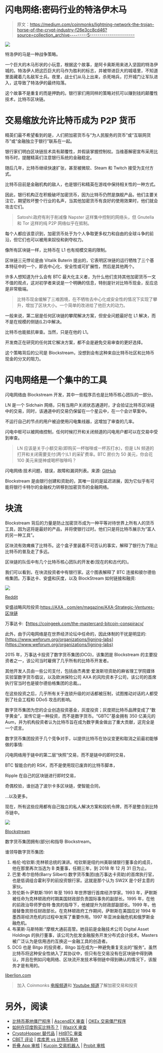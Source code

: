 # 闪电网络:密码行业的特洛伊木马

> 原文：<https://medium.com/coinmonks/lightning-network-the-trojan-horse-of-the-crypt-industry-f26e3cc8cd46?source=collection_archive---------5----------------------->

![](img/a27aee3c5bb56808b2b79e2a6c9e5134.png)

特洛伊的马是一种战争策略。

一个巨大的木马形状的小玩意，根据这个故事，是阿卡奥斯用来进入坚固的特洛伊城的。特洛伊人把这匹巨大的马作为胜利的标志，并被带进巨大的城墙里，不知道里面藏着几名敌军士兵。夜里，战士们从马上出来，杀死哨兵，打开城门让军队进入，这导致了特洛伊的最终陷落。

这个故事不是重复的而是押韵的。银行家们用同样的策略对抗可以赚到钱的颠覆性技术，比特币区块链。

# 交易缩放允许比特币成为 P2P 货币

精英们最不希望看到的是，人们把加密货币与“为人民服务的货币”或“互联网货币”或“金融独立于银行”联系在一起。

银行家们明白区块链技术具有颠覆性，并假装掌握控制权。当维基解密宣布采用比特币时，提醒精英们注意银行系统的金融稳定。

随后几年，比特币继续快速扩张，甚至被微软、Steam 和 Twitch 接受为支付方式。

比特币目前是金融机构的敌人，也是银行和精英在游戏中保持相关性的一种方式。

因此，银行机构正在积极破坏加密货币，因为比特币仍然是旗舰产品，他们主要关注它，期望败坏整个行业的名声，当其他加密货币有良好的使用效果时，他们就会攻击它们。

> Satoshi:政府有利于削减像 Napster 这样集中控制的网络头，但 Gnutella 和 Tor 这样的纯 P2P 网络似乎在抵制。

每个人都应该意识到，加密货币处于为个人争取更多权力和自由的全球斗争的前沿，但它们也可以被用来奴役和剥夺权力。

像所有区块链一样，比特币在 L1 也有规模交易的限制。

区块链三元悖论是由 Vitalik Buterin 提出的，它表明区块链的运行牺牲了三个基本特征中的一个，即去中心化、安全性或可扩展性，然后是其他两个。

许多人想知道为什么会有 BTC 最大化主义者，为什么他们支持其他加密货币一文不值的观点，这对初学者来说是一个明确的信息，特别是针对比特币现金，反应总是非常极端。

> 比特币现金缓解了三难困境，在不牺牲去中心化或安全性的情况下实现了攀升，增加了区块大小。一个简单的改进给了他巨大的动力。

一般来说，第二层是任何区块链的攀爬解决方案，但安全问题最好在 L1 解决，而不是在规模的侧链(L2)中解决。

比特币也能抵抗审查。当然，只是在他的 L1。

开发商正在研究的任何其它解决方案，都不会是避免交易审查的更好选择。

这个策略背后的公司是 Blockstream，没想到会有这种来自比特币社区和比特币现金的分叉的阻力。

# 闪电网络是一个集中的工具

闪电网络由 Blockstream 开发，其中一些程序员也是比特币核心团队的一部分。

LN 是一个 Sidchain 网络，只有当用户关闭状态通道时，才会验证比特币区块链中的交易，同时，该通道中的交易仍保留在一个星云中，在一个会计草案中。

不运行自己的节点的用户被迫使用闪电集线器，这增加了审查的几率。

闪电中枢可以被网络控制，任何时候打开和关闭频道的闪电用户都可以在交易中受到审查。

> LN 应该是关于小额交易(即购买一杯咖啡或一杯苏打水)，但是 LN 频道的打开和关闭需要支付(两个)L1 的采矿费率。BTC 房价为 50 美元，你会花 100 美元来提神或喝杯咖啡吗？

闪电网络:技术问题，错误，故障和漏洞列表。来源: [GitHub](https://github.com/davidshares/Lightning-Network)

Blockstream 是由银行创建和资助的，其唯一目的是延迟进展，因为它似乎有可能将银行卡特尔的金融权力转移到加密货币的金融网络。

# 块流

Blockstream 背后的力量是防止加密货币成为一种平等对待世界上所有人的货币工具，因为这将是最好的产品，并将使银行过时。他们只是将比特币展示为“富人的另一种工具”。

区块流有效瘫痪了比特币。这个盒子里装着不可否认的事实，解释了银行为了阻止比特币的普及走了多远。

区块链的队伍中有几个比特币核心团队的开发者(现在的和古代的)。

我们可以看到，在块流投资者中有银行家。这个图表解释了 BTC 连接和彼尔德伯格集团。万事达卡、安盛和灰度，以及 BlockStream 如何链接和融资:

![](img/2ebbd3ec7396b672d9a317f0e6663f33.png)

[Reddit](https://www.reddit.com/r/btc/comments/7m046d/how_the_bilderberg_group_the_federal_reserve/)

安盛战略风险投资:[https://AXA . com/en/magazine/AXA-Strategic-Ventures-区块链](https://t.co/rkP1l8uYDS)

万事达卡:【https://coingeek.com/the-mastercard-bitcoin-conspiracy/ 

此外，由于闪电网络是在世界经济论坛中任命的，因此体制的干扰是明显的:[https://www.weforum.org/organizations/ligning-labs](https://www.weforum.org/organizations/ligning-labs)

2015 年，万事达卡投资了数字货币集团(DCG)，该集团是 Blockstream 的主要投资者之一，该公司当时雇佣了几乎所有的比特币开发者。

其他开发人员由一些公司支付，包括由杰弗里·爱泼斯坦资助的麻省理工学院媒体实验室数字货币倡议，以及欧洲保险公司 AXA 的风险资本子公司，该公司的首席执行官当时也是彼尔德伯格集团的总裁。。

在这些投资之后，几乎所有关于连锁升级的对话都被压制，试图推动对话的人都受到了社会工程和 DDoS 攻击的影响。

数字货币集团为您的企业创造投资基金，灰度投资；灰度把比特币品牌变成了“数字黄金”，宣传它是一种投资，而不是数字货币。“GBTC”基金拥有 350 亿美元的 Aum，并为机构投资者认为比特币旨在成为数字黄金做出了重大贡献，这完全是一个谎言。

数字货币集团投资于几个竞争对手，以提供比特币在协议变更和取消之前最初能够做的事情:

闪电网络用于链中的第二层“快照”交易，而不是链中的即时交易，

BTC 智能合约的 RSK，而不是使用现已废弃的比特币脚本，

Ripple 在自己的区块链进行即时交易，

奇偶校验，谁创造了波尔卡多区块链，使智能合同，

…以及更多。

现在，所有这些应用都有自己独立的私人解决方案和投机令牌，而不是整合到比特币链中。

![](img/49c55dd2eebc767ac0b2994174ceec26.png)

[Blockstream](http://blockstream.com/about/)

数字货币集团拥有(部分)和指导 Blockstream。

谁领导数字货币集团:

1.  格伦·哈钦斯:克林顿总统的演讲。哈钦斯是纽约州美联储银行董事会的成员，他在那里再次当选为 B 类董事，任期三年，到 2018 年 12 月 31 日为止。
2.  巴里·希尔伯特(Barry Silbert):数字货币集团(由万事达卡资助)的首席执行官，也是低调组合霍利亨的前投资银行家。这就是那个认为 SW2X 是个好主意的家伙。
3.  劳伦斯·h·萨默斯:1991 年至 1993 年世界银行首席经济学家。1993 年，萨默斯被任命为克林顿政府时期美国财政部负责国际事务的副部长。1995 年，在他的前政治导师罗伯特·鲁宾的指导下，他被提升为财政部副部长。1999 年，他接替鲁宾担任财政部长。在克林顿政府工作期间，萨默斯在美国应对 1994 年墨西哥经济危机的过程中发挥了重要作用。1997 年亚洲金融危机和俄罗斯金融危机。
4.  布莱斯·马斯特斯:“摩根大通前高管。她目前是金融技术公司 Digital Asset Holdings 的执行董事，该公司为批发金融服务开发分布式会计技术。Masters 被广泛认为是信用违约互换这一金融工具的创造者。
5.  DCG 也是 Bitgo 的投资者，Bitgo 旨在成为一种避免重复支出的“服务”。虽然比特币将这种安全性纳入了其协议中，但只有在交易没有在区块链中得到确认，并且在例如闪电网络、区块流开发技术等侧链中得到确认的情况下，该服务才是有用的。

[liberlion.com](http://liberlion.com)

> 加入 Coinmonks [电报频道](https://t.me/coincodecap)和 [Youtube 频道](https://www.youtube.com/c/coinmonks/videos)了解加密交易和投资

# 另外，阅读

*   [比特币基地僵尸程序](/coinmonks/coinbase-bots-ac6359e897f3) | [AscendEX 审查](/coinmonks/ascendex-review-53e829cf75fa) | [OKEx 交易僵尸程序](/coinmonks/okex-trading-bots-234920f61e60)
*   [如何在印度购买比特币？](/coinmonks/buy-bitcoin-in-india-feb50ddfef94) | [WazirX 审查](/coinmonks/wazirx-review-5c811b074f5b)
*   [CryptoHopper 替代品](/coinmonks/cryptohopper-alternatives-d67287b16d27) | [HitBTC 审查](/coinmonks/hitbtc-review-c5143c5d53c2)
*   [CBET 评论](https://coincodecap.com/cbet-casino-review) | [库库恩 vs 比特币基地](https://coincodecap.com/kucoin-vs-coinbase)
*   [折叠 App 审核](https://coincodecap.com/fold-app-review) | [Kucoin 交易机器人](/coinmonks/kucoin-trading-bot-automate-your-trades-8cf0ca2138e0) | [Probit 审核](https://coincodecap.com/probit-review)